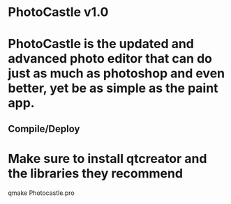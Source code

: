 # PhotoCastle v1.0
# PhotoCastle is the updated and advanced photo editor that can do just as much as photoshop and even better, yet be as simple as the paint app.

## Compile/Deploy
# Make sure to install qtcreator and the libraries they recommend
qmake Photocastle.pro

